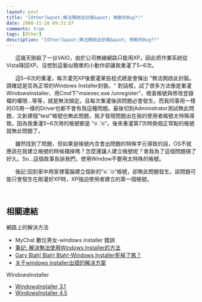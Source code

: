 ```yaml
---
layout: post
title: "[Other]&quot;無法開啟此封裝&quot; 微軟的Bug?!"
date: 2008-11-28 09:31:57
comments: true
tags: [Other]
description: "[Other]&quot;無法開啟此封裝&quot; 微軟的Bug?!"
---
```

<p>      這幾天剛殺了一台VAIO，由於公司無線網路只能用XP。因此把作業系統從Vista降回XP。沒想到這看似簡單的小動作卻讓我重灌了5~6次。</p><p>      這5~6次的重灌，每次灌完XP後要灌某些程式總是會彈出 "無法開啟此封裝。請確認是否為正常的Windows Installer封裝。" 對話框，試了很多方法像是重灌WindowsInstaller、用Cmd下"msiexec.exe /unregister"、檢查帳號與修改登錄檔的權限...等等，就是無法搞定。且每次重灌後該問題必會發生。而我同事用一樣的OS用一樣的Driver也都不會有我這種問題。最後切到Administrator測試無此問題，又新建個"test"帳號也無此問題，我才發現問題出在我的使用者帳號太特殊導致。因為我重灌5~6次用的帳號都是 "o`.'o"。後來重灌第7次時換個正常點的帳號就無此問題了。</p><p>      雖然找到了問題，但如果是帳號內含會出問題的特殊字元導致的話，OS不就應該在我建立帳號的時候擋掉嗎？怎麼還讓人建立帳號呢？害我為了這個問題搞了好久。So...這個故事告訴我們，使用Window不要用太特殊的帳號。</p><p>      後記:回到家中用家裡電腦建立個新的"o`.'o"帳號，卻無此問題發生。該問題可能只會發生在剛灌好XP時，XP強迫使用者建立的第一個帳號。</p><p> </p><h2><strong>相關連結</strong></h2><p>網路上的解決方法</p><ul><li>MyChat 數位男女-windows installer 錯誤</a></li><li><a target="_blank" href="http://hz-studio.com/hz/2007/07/-windows-installer.html">筆記: 解決無法使用Windows Installer的方法</a></li><li><a target="_blank" href="http://garywlee.blogspot.com/2007/03/windows-installer.html">Gary Blah! Blah! Blah!-Windows Installer死掉了嗎？</a></li><li><a target="_blank" href="http://www.ii.gov.cn/news/zsyd/2006227100041.htm">关于windows installer出错的解决方案</a></li></ul><p>WindowsInstaller</p><ul><li><a target="_blank" href="http://www.microsoft.com/downloads/details.aspx?displaylang=zh-tw&amp;FamilyID=889482fc-5f56-4a38-b838-de776fd4138c">WindowsInstaller 3.1</a></li><li><a target="_blank" href="http://www.microsoft.com/downloads/details.aspx?familyid=5A58B56F-60B6-4412-95B9-54D056D6F9F4&amp;displaylang=zh-tw">WindowsInstaller 4.5</li></ul>